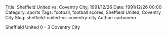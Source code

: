 Title: Sheffield United vs. Coventry City, 1991/12/26
Date: 1991/12/26 00:00
Category: sports
Tags: football, football scores, Sheffield United, Coventry City
Slug: sheffield-united-vs-coventry-city
Author: carbonero


Sheffield United 0 - 3 Coventry City
